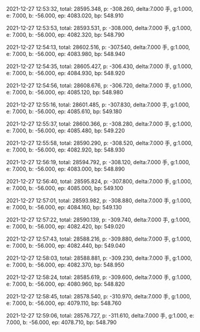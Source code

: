 2021-12-27 12:53:32, total: 28595.348, p: -308.260, delta:7.000 手, g:1.000, e: 7.000, b: -56.000, ep: 4083.020, bp: 548.910

2021-12-27 12:53:53, total: 28593.531, p: -308.000, delta:7.000 手, g:1.000, e: 7.000, b: -56.000, ep: 4082.320, bp: 548.790

2021-12-27 12:54:13, total: 28602.516, p: -307.540, delta:7.000 手, g:1.000, e: 7.000, b: -56.000, ep: 4083.980, bp: 548.940

2021-12-27 12:54:35, total: 28605.427, p: -306.430, delta:7.000 手, g:1.000, e: 7.000, b: -56.000, ep: 4084.930, bp: 548.920

2021-12-27 12:54:56, total: 28608.676, p: -306.720, delta:7.000 手, g:1.000, e: 7.000, b: -56.000, ep: 4085.120, bp: 548.980

2021-12-27 12:55:16, total: 28601.485, p: -307.830, delta:7.000 手, g:1.000, e: 7.000, b: -56.000, ep: 4085.610, bp: 549.180

2021-12-27 12:55:37, total: 28600.366, p: -308.280, delta:7.000 手, g:1.000, e: 7.000, b: -56.000, ep: 4085.480, bp: 549.220

2021-12-27 12:55:58, total: 28590.290, p: -308.520, delta:7.000 手, g:1.000, e: 7.000, b: -56.000, ep: 4082.920, bp: 548.930

2021-12-27 12:56:19, total: 28594.792, p: -308.120, delta:7.000 手, g:1.000, e: 7.000, b: -56.000, ep: 4083.000, bp: 548.890

2021-12-27 12:56:40, total: 28595.824, p: -307.800, delta:7.000 手, g:1.000, e: 7.000, b: -56.000, ep: 4085.000, bp: 549.100

2021-12-27 12:57:01, total: 28593.982, p: -308.880, delta:7.000 手, g:1.000, e: 7.000, b: -56.000, ep: 4084.160, bp: 549.130

2021-12-27 12:57:22, total: 28590.139, p: -309.740, delta:7.000 手, g:1.000, e: 7.000, b: -56.000, ep: 4082.420, bp: 549.020

2021-12-27 12:57:43, total: 28588.216, p: -309.880, delta:7.000 手, g:1.000, e: 7.000, b: -56.000, ep: 4082.440, bp: 549.040

2021-12-27 12:58:03, total: 28588.881, p: -309.230, delta:7.000 手, g:1.000, e: 7.000, b: -56.000, ep: 4082.370, bp: 548.950

2021-12-27 12:58:24, total: 28585.619, p: -309.600, delta:7.000 手, g:1.000, e: 7.000, b: -56.000, ep: 4080.960, bp: 548.820

2021-12-27 12:58:45, total: 28578.540, p: -310.970, delta:7.000 手, g:1.000, e: 7.000, b: -56.000, ep: 4079.110, bp: 548.760

2021-12-27 12:59:06, total: 28576.727, p: -311.610, delta:7.000 手, g:1.000, e: 7.000, b: -56.000, ep: 4078.710, bp: 548.790